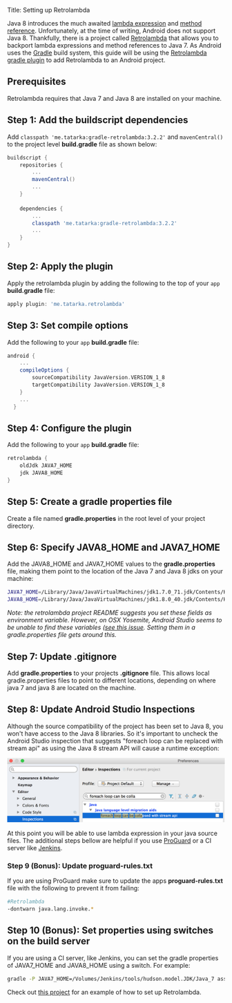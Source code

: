 Title: Setting up Retrolambda

Java 8 introduces the much awaited [lambda expression](https://docs.oracle.com/javase/tutorial/java/javaOO/lambdaexpressions.html) and [method reference](https://docs.oracle.com/javase/tutorial/java/javaOO/methodreferences.html). Unfortunately, at the time of writing, Android does not support Java 8. Thankfully, there is a project called [Retrolambda](https://github.com/orfjackal/retrolambda) that allows you to backport lambda expressions and method references to Java 7. As Android uses the [Gradle](https://gradle.org/) build system, this guide will be using the [Retrolambda gradle plugin](https://github.com/evant/gradle-retrolambda) to add Retrolambda to an Android project.

<!--more-->

## Prerequisites
Retrolambda requires that Java 7 and Java 8 are installed on your machine.

## Step 1: Add the buildscript dependencies
Add `classpath 'me.tatarka:gradle-retrolambda:3.2.2'` and `mavenCentral()` to the project level **build.gradle** file as shown below:

```groovy
buildscript {
    repositories {
        ...
        mavenCentral()
        ...
    }

    dependencies {
        ...
        classpath 'me.tatarka:gradle-retrolambda:3.2.2'
        ...
    }
}
```

## Step 2: Apply the plugin
Apply the retrolambda plugin by adding the following to the top of your `app` **build.gradle** file:

```groovy
apply plugin: 'me.tatarka.retrolambda'
```

## Step 3: Set compile options
Add the following to your `app` **build.gradle** file:

```groovy
android {
    ...
    compileOptions {
        sourceCompatibility JavaVersion.VERSION_1_8
        targetCompatibility JavaVersion.VERSION_1_8
    }
    ...
  }
```

## Step 4: Configure the plugin
Add the following to your `app` **build.gradle** file:

```groovy
retrolambda {
    oldJdk JAVA7_HOME
    jdk JAVA8_HOME
}
```

## Step 5: Create a gradle properties file
Create a file named **gradle.properties** in the root level of your project directory.

## Step 6: Specify JAVA8_HOME and JAVA7_HOME
Add the JAVA8_HOME and JAVA7_HOME values to the **gradle.properties** file, making them point
to the location of the Java 7 and Java 8 jdks on your machine:
```bash
JAVA7_HOME=/Library/Java/JavaVirtualMachines/jdk1.7.0_71.jdk/Contents/Home
JAVA8_HOME=/Library/Java/JavaVirtualMachines/jdk1.8.0_40.jdk/Contents/Home
```

*Note: the retrolambda project README suggests you set these fields as environment variable. However, on OSX Yosemite, Android Studio seems to be unable to find these variables ([see this issue](https://github.com/evant/gradle-retrolambda/issues/61). Setting them in a gradle.properties file gets around this.*

## Step 7: Update .gitignore
Add  **gradle.properties** to your projects **.gitignore** file. This allows local gradle.properties files to point to different locations, depending on where java 7 and java 8 are located on the machine.

## Step 8: Update Android Studio Inspections
Although the source compatibility of the project has been set to Java 8, you won't have access to the Java 8 libraries. So it's important to uncheck the Android Studio inspection that suggests "foreach loop can be replaced with stream api" as using the Java 8 stream API will cause a runtime exception:

![Android Studio Inspections](/assets/retrolambda_inspections.jpg)

At this point you will be able to use lambda expression in your java source files. The additional steps bellow are helpful if you use [ProGuard](https://www.guardsquare.com/proguard) or a CI server like [Jenkins](https://jenkins-ci.org/).

### Step 9 (Bonus): Update proguard-rules.txt
If you are using ProGuard make sure to update the apps **proguard-rules.txt** file with the following to prevent it from failing:

```bash
#Retrolambda
-dontwarn java.lang.invoke.*
```

## Step 10 (Bonus): Set properties using switches on the build server
If you are using a CI server, like Jenkins, you can set the gradle properties of JAVA7_HOME and JAVA8_HOME using a switch. For example:

```bash
gradle -P JAVA7_HOME=/Volumes/Jenkins/tools/hudson.model.JDK/Java_7 assembleRelease
```

Check out [this project](https://github.com/andersmurphy/chain/commit/1afec87e14f609bd5c7deb6aff8c5a00774be92b) for an example of how to set up Retrolambda.
